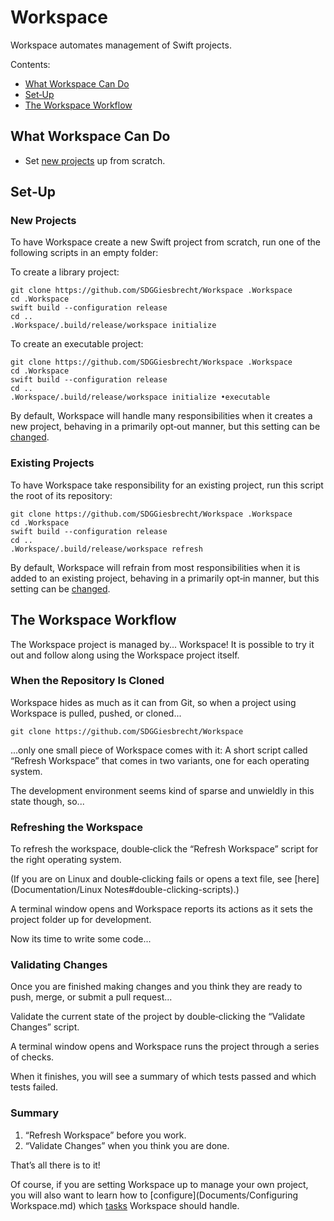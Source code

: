 <!--
 README.md
 
 This source file is part of the Workspace open source project.
 
 Copyright ©2017 Jeremy David Giesbrecht and the Workspace contributors.
 
 Soli Deo gloria
 
 Licensed under the Apache License, Version 2.0
 See http://www.apache.org/licenses/LICENSE-2.0 for licence information.
 -->

# Workspace

Workspace automates management of Swift projects.

Contents:
- [What Workspace Can Do](#what-workspace-can-do)
- [Set‐Up](#set-up)
- [The Workspace Workflow](#the-workspace-workflow)

## What Workspace Can Do

- Set [new projects](#new-projects) up from scratch.

## Set‐Up

### New Projects

To have Workspace create a new Swift project from scratch, run one of the following scripts in an empty folder:

To create a library project:
```shell
git clone https://github.com/SDGGiesbrecht/Workspace .Workspace
cd .Workspace
swift build --configuration release
cd ..
.Workspace/.build/release/workspace initialize
```

To create an executable project:
```shell
git clone https://github.com/SDGGiesbrecht/Workspace .Workspace
cd .Workspace
swift build --configuration release
cd ..
.Workspace/.build/release/workspace initialize •executable
```

By default, Workspace will handle many responsibilities when it creates a new project, behaving in a primarily opt‐out manner, but this setting can be [changed](Documentation/Responsibilities.md).

### Existing Projects

To have Workspace take responsibility for an existing project, run this script the root of its repository:

```shell
git clone https://github.com/SDGGiesbrecht/Workspace .Workspace
cd .Workspace
swift build --configuration release
cd ..
.Workspace/.build/release/workspace refresh
```

By default, Workspace will refrain from most responsibilities when it is added to an existing project, behaving in a primarily opt‐in manner, but this setting can be [changed](Documentation/Responsibilies.md).

## The Workspace Workflow

The Workspace project is managed by... Workspace! It is possible to try it out and follow along using the Workspace project itself.

### When the Repository Is Cloned

Workspace hides as much as it can from Git, so when a project using Workspace is pulled, pushed, or cloned...

```
git clone https://github.com/SDGGiesbrecht/Workspace
```

...only one small piece of Workspace comes with it: A short script called “Refresh Workspace” that comes in two variants, one for each operating system.

The development environment seems kind of sparse and unwieldly in this state though, so...

### Refreshing the Workspace

To refresh the workspace, double‐click the “Refresh Workspace” script for the right operating system.

(If you are on Linux and double‐clicking fails or opens a text file, see [here](Documentation/Linux Notes#double-clicking-scripts).)

A terminal window opens and Workspace reports its actions as it sets the project folder up for development.

Now its time to write some code...

### Validating Changes

Once you are finished making changes and you think they are ready to push, merge, or submit a pull request...

Validate the current state of the project by double‐clicking the “Validate Changes” script.

A terminal window opens and Workspace runs the project through a series of checks.

When it finishes, you will see a summary of which tests passed and which tests failed.

### Summary

1. “Refresh Workspace” before you work.
2. “Validate Changes” when you think you are done.

That’s all there is to it!

Of course, if you are setting Workspace up to manage your own project, you will also want to learn how to [configure](Documents/Configuring Workspace.md) which [tasks](#what-workspace-can-do) Workspace should handle.
